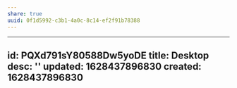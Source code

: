 ```yaml
---
share: true
uuid: 0f1d5992-c3b1-4a0c-8c14-ef2f91b78388
---
```

---
id: PQXd791sY80588Dw5yoDE
title: Desktop
desc: ''
updated: 1628437896830
created: 1628437896830
---

